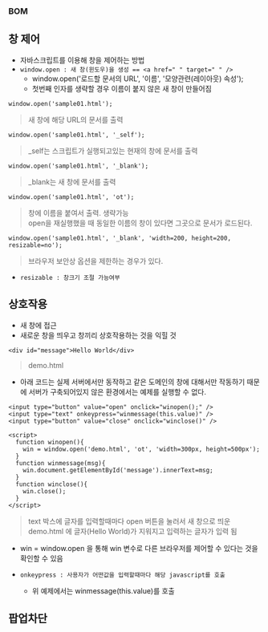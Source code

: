 ### BOM
## 창 제어
- 자바스크립트를 이용해 창을 제어하는 방법 
- `window.open : 새 창(윈도우)을 생성 == <a href=" " target=" " />`
  - window.open('로드할 문서의 URL', '이름', '모양관련(레이아웃) 속성');
  - 첫번째 인자를 생략할 경우 이름이 붙지 않은 새 창이 만들어짐
```
window.open('sample01.html');
```
> 새 창에 해당 URL의 문서를 출력

```
window.open('sample01.html', '_self');
```
> _self는 스크립트가 실행되고있는 현재의 창에 문서를 출력

```
window.open('sample01.html', '_blank');
```
> _blank는 새 창에 문서를 출력

```
window.open('sample01.html', 'ot');
```
> 창에 이름을 붙여서 출력. 생략가능<br/>open을 재실행했을 때 동일한 이름의 창이 있다면 그곳으로 문서가 로드된다.

```
window.open('sample01.html', '_blank', 'width=200, height=200, resizable=no');
```
> 브라우저 보안상 옵션을 제한하는 경우가 있다.

- `resizable : 창크기 조절 가능여부`


## 상호작용
- 새 창에 접근
- 새로운 창을 띄우고 창끼리 상호작용하는 것을 익힐 것
```
<div id="message">Hello World</div>
```
> demo.html
- 아래 코드는 실제 서버에서만 동작하고 같은 도메인의 창에 대해서만 작동하기 때문에 서버가 구축되어있지 않은 환경에서는 예제를 실행할 수 없다.
```
<input type="button" value="open" onclick="winopen();" />
<input type="text" onkeypress="winmessage(this.value)" />
<input type="button" value="close" onclick="winclose()" />

<script>
  function winopen(){
    win = window.open('demo.html', 'ot', 'width=300px, height=500px');
  }
  function winmessage(msg){
    win.document.getElementById('message').innerText=msg;
  }
  function winclose(){
    win.close();
  }
</script>
```
> text 박스에 글자를 입력할때마다 open 버튼을 눌러서 새 창으로 띄운 demo.html 에 글자(Hello World)가 지워지고 입력하는 글자가 입력 됨

- win = window.open 을 통해 win 변수로 다른 브라우저를 제어할 수 있다는 것을 확인할 수 있음

- `onkeypress : 사용자가 어떤값을 입력할때마다 해당 javascript를 호출`
  - 위 예제에서는 winmessage(this.value)를 호출


## 팝업차단

